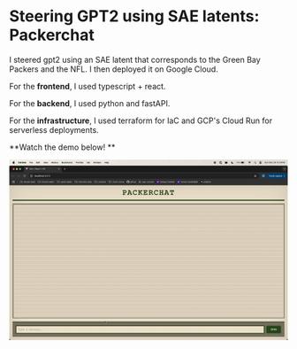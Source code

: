 # Steering GPT2 using SAE latents: Packerchat

I steered gpt2 using an SAE latent that corresponds to the Green Bay Packers and the NFL. I then deployed it on Google Cloud. 

For the **frontend**, I used typescript + react. 

For the **backend**, I used python and fastAPI. 

For the **infrastructure**, I used terraform for IaC and GCP's Cloud Run for serverless deployments.


**Watch the demo below! **


![Demo](assets/packerchat_demo.gif)
